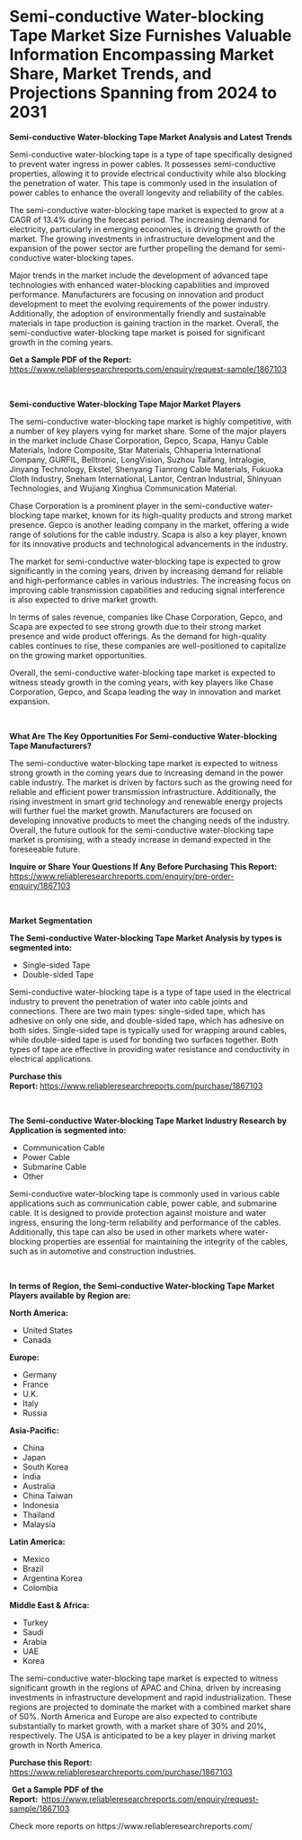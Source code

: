 <p><h1>Semi-conductive Water-blocking Tape Market Size Furnishes Valuable Information Encompassing Market Share, Market Trends, and Projections Spanning from 2024 to 2031</h1></p><p><strong>Semi-conductive Water-blocking Tape Market Analysis and Latest Trends</strong></p>
<p><p>Semi-conductive water-blocking tape is a type of tape specifically designed to prevent water ingress in power cables. It possesses semi-conductive properties, allowing it to provide electrical conductivity while also blocking the penetration of water. This tape is commonly used in the insulation of power cables to enhance the overall longevity and reliability of the cables.</p><p>The semi-conductive water-blocking tape market is expected to grow at a CAGR of 13.4% during the forecast period. The increasing demand for electricity, particularly in emerging economies, is driving the growth of the market. The growing investments in infrastructure development and the expansion of the power sector are further propelling the demand for semi-conductive water-blocking tapes.</p><p>Major trends in the market include the development of advanced tape technologies with enhanced water-blocking capabilities and improved performance. Manufacturers are focusing on innovation and product development to meet the evolving requirements of the power industry. Additionally, the adoption of environmentally friendly and sustainable materials in tape production is gaining traction in the market. Overall, the semi-conductive water-blocking tape market is poised for significant growth in the coming years.</p></p>
<p><strong>Get a Sample PDF of the Report:&nbsp;</strong> <a href="https://www.reliableresearchreports.com/enquiry/request-sample/1867103">https://www.reliableresearchreports.com/enquiry/request-sample/1867103</a></p>
<p>&nbsp;</p>
<p><strong>Semi-conductive Water-blocking Tape Major Market Players</strong></p>
<p><p>The semi-conductive water-blocking tape market is highly competitive, with a number of key players vying for market share. Some of the major players in the market include Chase Corporation, Gepco, Scapa, Hanyu Cable Materials, Indore Composite, Star Materials, Chhaperia International Company, GURFIL, Belltronic, LongVision, Suzhou Taifang, Intralogie, Jinyang Technology, Ekstel, Shenyang Tianrong Cable Materials, Fukuoka Cloth Industry, Sneham International, Lantor, Centran Industrial, Shinyuan Technologies, and Wujiang Xinghua Communication Material.</p><p>Chase Corporation is a prominent player in the semi-conductive water-blocking tape market, known for its high-quality products and strong market presence. Gepco is another leading company in the market, offering a wide range of solutions for the cable industry. Scapa is also a key player, known for its innovative products and technological advancements in the industry.</p><p>The market for semi-conductive water-blocking tape is expected to grow significantly in the coming years, driven by increasing demand for reliable and high-performance cables in various industries. The increasing focus on improving cable transmission capabilities and reducing signal interference is also expected to drive market growth.</p><p>In terms of sales revenue, companies like Chase Corporation, Gepco, and Scapa are expected to see strong growth due to their strong market presence and wide product offerings. As the demand for high-quality cables continues to rise, these companies are well-positioned to capitalize on the growing market opportunities.</p><p>Overall, the semi-conductive water-blocking tape market is expected to witness steady growth in the coming years, with key players like Chase Corporation, Gepco, and Scapa leading the way in innovation and market expansion.</p></p>
<p>&nbsp;</p>
<p><strong>What Are The Key Opportunities For Semi-conductive Water-blocking Tape Manufacturers?</strong></p>
<p><p>The semi-conductive water-blocking tape market is expected to witness strong growth in the coming years due to increasing demand in the power cable industry. The market is driven by factors such as the growing need for reliable and efficient power transmission infrastructure. Additionally, the rising investment in smart grid technology and renewable energy projects will further fuel the market growth. Manufacturers are focused on developing innovative products to meet the changing needs of the industry. Overall, the future outlook for the semi-conductive water-blocking tape market is promising, with a steady increase in demand expected in the foreseeable future.</p></p>
<p><strong>Inquire or Share Your Questions If Any Before Purchasing This Report:</strong> <a href="https://www.reliableresearchreports.com/enquiry/pre-order-enquiry/1867103">https://www.reliableresearchreports.com/enquiry/pre-order-enquiry/1867103</a></p>
<p>&nbsp;</p>
<p><strong>Market Segmentation</strong></p>
<p><strong>The Semi-conductive Water-blocking Tape Market Analysis by types is segmented into:</strong></p>
<p><ul><li>Single-sided Tape</li><li>Double-sided Tape</li></ul></p>
<p><p>Semi-conductive water-blocking tape is a type of tape used in the electrical industry to prevent the penetration of water into cable joints and connections. There are two main types: single-sided tape, which has adhesive on only one side, and double-sided tape, which has adhesive on both sides. Single-sided tape is typically used for wrapping around cables, while double-sided tape is used for bonding two surfaces together. Both types of tape are effective in providing water resistance and conductivity in electrical applications.</p></p>
<p><strong>Purchase this Report:&nbsp;</strong><a href="https://www.reliableresearchreports.com/purchase/1867103">https://www.reliableresearchreports.com/purchase/1867103</a></p>
<p>&nbsp;</p>
<p><strong>The Semi-conductive Water-blocking Tape Market Industry Research by Application is segmented into:</strong></p>
<p><ul><li>Communication Cable</li><li>Power Cable</li><li>Submarine Cable</li><li>Other</li></ul></p>
<p><p>Semi-conductive water-blocking tape is commonly used in various cable applications such as communication cable, power cable, and submarine cable. It is designed to provide protection against moisture and water ingress, ensuring the long-term reliability and performance of the cables. Additionally, this tape can also be used in other markets where water-blocking properties are essential for maintaining the integrity of the cables, such as in automotive and construction industries.</p></p>
<p>&nbsp;</p>
<p><strong>In terms of Region, the Semi-conductive Water-blocking Tape Market Players available by Region are:</strong></p>
<p>
    <p> <strong> North America: </strong>
        <ul>
            <li>United States</li>
            <li>Canada</li>
        </ul>
        </p> 
    <p> <strong> Europe: </strong>
        <ul>
            <li>Germany</li>
            <li>France</li>
            <li>U.K.</li>
            <li>Italy</li>
            <li>Russia</li>
        </ul>
        </p> 
    <p> <strong> Asia-Pacific: </strong>
        <ul>
            <li>China</li>
            <li>Japan</li>
            <li>South Korea</li>
            <li>India</li>
            <li>Australia</li>
            <li>China Taiwan</li>
            <li>Indonesia</li>
            <li>Thailand</li>
            <li>Malaysia</li>
        </ul>
        </p> 
    <p> <strong> Latin America: </strong>
        <ul>
            <li>Mexico</li>
            <li>Brazil</li>
            <li>Argentina Korea</li>
            <li>Colombia</li>
        </ul>
        </p> 
    <p> <strong> Middle East & Africa: </strong>
        <ul>
            <li>Turkey</li>
            <li>Saudi</li>
            <li>Arabia</li>
            <li>UAE</li>
            <li>Korea</li>
        </ul>
    </p>
    </p>
<p><p>The semi-conductive water-blocking tape market is expected to witness significant growth in the regions of APAC and China, driven by increasing investments in infrastructure development and rapid industrialization. These regions are projected to dominate the market with a combined market share of 50%. North America and Europe are also expected to contribute substantially to market growth, with a market share of 30% and 20%, respectively. The USA is anticipated to be a key player in driving market growth in North America.</p></p>
<p><strong>Purchase this Report: </strong><a href="https://www.reliableresearchreports.com/purchase/1867103">https://www.reliableresearchreports.com/purchase/1867103</a></p>
<p>&nbsp;<strong>Get a Sample PDF of the Report:&nbsp;&nbsp;</strong><a href="https://www.reliableresearchreports.com/enquiry/request-sample/1867103">https://www.reliableresearchreports.com/enquiry/request-sample/1867103</a></p>
<p><strong></strong></p>
<p>Check more reports on https://www.reliableresearchreports.com/</p>